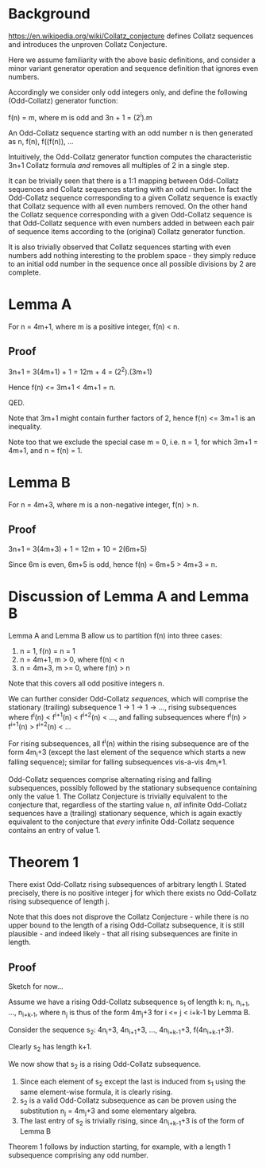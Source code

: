 # Background

https://en.wikipedia.org/wiki/Collatz_conjecture defines Collatz sequences and introduces the unproven Collatz Conjecture.

Here we assume familiarity with the above basic definitions, and consider a minor variant generator operation and sequence definition that ignores even numbers.

Accordingly we consider only odd integers only, and define the following (Odd-Collatz) generator function:

 f(n) = m, where m is odd and 3n + 1 = (2<sup>i</sup>).m
 
An Odd-Collatz sequence starting with an odd number n is then generated as n, f(n), f((f(n)), ...

Intuitively, the Odd-Collatz generator function computes the characteristic 3n+1 Collatz formula _and_ removes all multiples of 2 in a single step.

It can be trivially seen that there is a 1:1 mapping between Odd-Collatz sequences and Collatz sequences starting with an odd number. In fact the Odd-Collatz sequence corresponding to a given Collatz sequence is exactly that Collatz sequence with all even numbers removed. On the other hand the Collatz sequence corresponding with a given Odd-Collatz sequence is that Odd-Collatz sequence with even numbers added in between each pair of sequence items according to the (original) Collatz generator function.

It is also trivially observed that Collatz sequences starting with even numbers add nothing interesting to the problem space - they simply reduce to an initial odd number in the sequence once all possible divisions by 2 are complete.

# Lemma A

For n = 4m+1, where m is a positive integer, f(n) < n.

## Proof

3n+1 = 3(4m+1) + 1 = 12m + 4 = (2<sup>2</sup>).(3m+1)

Hence f(n) <= 3m+1 < 4m+1 = n.

QED.

Note that 3m+1 might contain further factors of 2, hence f(n) <= 3m+1 is an inequality.

Note too that we exclude the special case m = 0, i.e. n = 1, for which 3m+1 = 4m+1, and n = f(n) = 1.

# Lemma B

For n = 4m+3, where m is a non-negative integer, f(n) > n.

## Proof

3n+1 = 3(4m+3) + 1 = 12m + 10 = 2(6m+5)

Since 6m is even, 6m+5 is odd, hence f(n) = 6m+5 > 4m+3 = n.

# Discussion of Lemma A and Lemma B

Lemma A and Lemma B allow us to partition f(n) into three cases:
  1. n = 1, f(n) = n = 1
  2. n = 4m+1, m > 0, where f(n) < n
  3. n = 4m+3, m >= 0, where f(n) > n

Note that this covers all odd positive integers n.

We can further consider Odd-Collatz _sequences_, which will comprise the stationary (trailing) subsequence 1 -> 1 -> 1 -> ..., rising subsequences where f<sup>i</sup>(n) < f<sup>i+1</sup>(n) < f<sup>i+2</sup>(n) < ..., and falling subsequences where f<sup>i</sup>(n) > f<sup>i+1</sup>(n) > f<sup>i+2</sup>(n) < ...

For rising subsequences, all f<sup>i</sup>(n) within the rising subsequence are of the form 4m<sub>i</sub>+3 (except the last element of the sequence which starts a new falling sequence); similar for falling subsequences vis-a-vis 4m<sub>i</sub>+1.

Odd-Collatz sequences comprise alternating rising and falling subsequences, possibly followed by the stationary subsequence containing only the value 1. The Collatz Conjecture is trivially equivalent to the conjecture that, regardless of the starting value n, _all_ infinite Odd-Collatz sequences have a (trailing) stationary sequence, which is again exactly equivalent to the conjecture that _every_ infinite Odd-Collatz sequence contains an entry of value 1.

# Theorem 1

There exist Odd-Collatz rising subsequences of arbitrary length l. Stated precisely, there is no positive integer j for which there exists no Odd-Collatz rising subsequence of length j.

Note that this does not disprove the Collatz Conjecture - while there is no upper bound to the length of a rising Odd-Collatz subsequence, it is still plausible - and indeed likely - that all rising subsequences are finite in length.

## Proof

Sketch for now...

Assume we have a rising Odd-Collatz subsequence s<sub>1</sub> of length k: n<sub>i</sub>, n<sub>i+1</sub>, ..., n<sub>i+k-1</sub>, where n<sub>j</sub> is thus of the form 4m<sub>j</sub>+3 for i <= j < i+k-1 by Lemma B.

Consider the sequence s<sub>2</sub>: 4n<sub>i</sub>+3, 4n<sub>i+1</sub>+3, ..., 4n<sub>i+k-1</sub>+3, f(4n<sub>i+k-1</sub>+3).

Clearly s<sub>2</sub> has length k+1.

We now show that s<sub>2</sub> is a rising Odd-Collatz subsequence.

  1. Since each element of s<sub>2</sub> except the last is induced from s<sub>1</sub> using the same element-wise formula, it is clearly rising.
  2. s<sub>2</sub> is a valid Odd-Collatz subsequence as can be proven using the substitution n<sub>j</sub> = 4m<sub>j</sub>+3 and some elementary algebra.
  3. The last entry of s<sub>2</sub> is trivially rising, since 4n<sub>i+k-1</sub>+3 is of the form of Lemma B

Theorem 1 follows by induction starting, for example, with a length 1 subsequence comprising any odd number.

 

